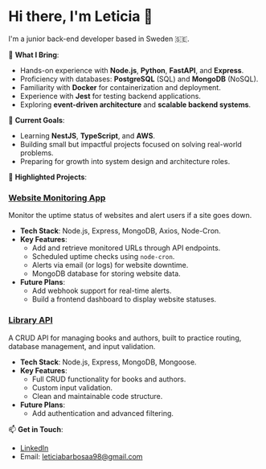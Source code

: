 # Hi there, I'm Leticia 👋

I'm a junior back-end developer based in Sweden 🇸🇪.

🌟 **What I Bring**:
- Hands-on experience with **Node.js**, **Python**, **FastAPI**, and **Express**.
- Proficiency with databases: **PostgreSQL** (SQL) and **MongoDB** (NoSQL).
- Familiarity with **Docker** for containerization and deployment.
- Experience with **Jest** for testing backend applications.
- Exploring **event-driven architecture** and **scalable backend systems**.

🎯 **Current Goals**:
- Learning **NestJS**, **TypeScript**, and **AWS**.
- Building small but impactful projects focused on solving real-world problems.
- Preparing for growth into system design and architecture roles.

🚀 **Highlighted Projects**:
### [Website Monitoring App](https://github.com/leticiaabarb/website-monitoring-app)
Monitor the uptime status of websites and alert users if a site goes down.

- **Tech Stack**: Node.js, Express, MongoDB, Axios, Node-Cron.
- **Key Features**:
  - Add and retrieve monitored URLs through API endpoints.
  - Scheduled uptime checks using `node-cron`.
  - Alerts via email (or logs) for website downtime.
  - MongoDB database for storing website data.
- **Future Plans**:
  - Add webhook support for real-time alerts.
  - Build a frontend dashboard to display website statuses.

### [Library API](https://github.com/leticiaabarb/LibraryAPI)
A CRUD API for managing books and authors, built to practice routing, database management, and input validation.

- **Tech Stack**: Node.js, Express, MongoDB, Mongoose.
- **Key Features**:
  - Full CRUD functionality for books and authors.
  - Custom input validation.
  - Clean and maintainable code structure.
- **Future Plans**:
  - Add authentication and advanced filtering.

📫 **Get in Touch**:
- [LinkedIn](https://www.linkedin.com/in/leticia-barbosaa)
- Email: leticiabarbosaa98@gmail.com

